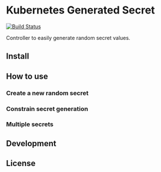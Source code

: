 # Kubernetes Generated Secret
[![Build Status](https://travis-ci.org/phillebaba/kubernetes-generated-secret.svg?branch=master)](https://travis-ci.org/phillebaba/kubernetes-generated-secret)

Controller to easily generate random secret values.

## Install

## How to use
### Create a new random secret

### Constrain secret generation

### Multiple secrets

## Development

## License
